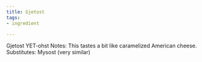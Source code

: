 ```yaml
---
title: Gjetost
tags:
- ingredient

---
```

Gjetost YET-ohst Notes: This tastes a bit like caramelized American cheese. Substitutes: Mysost (very similar)
